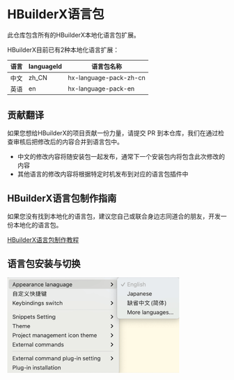 # HBuilderX语言包

此仓库包含所有的HBuilderX本地化语言包扩展。

HBuilderX目前已有2种本地化语言扩展：

|语言	|languageId	| 语言包名称			|
|--		|--			| --					|
|中文	|zh_CN		| hx-language-pack-zh-cn|
|英语	|en			|hx-language-pack-en	|


## 贡献翻译
 
如果您想给HBuilderX的项目贡献一份力量，请提交 PR 到本仓库，我们在通过检查审核后把修改后的内容合并到语言包中。
 
- 中文的修改内容将随安装包一起发布，通常下一个安装包内将包含此次修改的内容
- 其他语言的修改内容将根据特定时机发布到对应的语言包插件中

## HBuilderX语言包制作指南

如果您没有找到本地化的语言包，建议您自己或联合身边志同道合的朋友，开发一份本地化的语言包。

[HBuilderX语言包制作教程](docs/tutorial.md)

## 语言包安装与切换

<img src="/docs/images/HBuilderX_Language_Settings.png" style="zoom: 50%;" />
